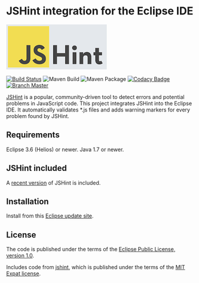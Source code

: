 JSHint integration for the Eclipse IDE
======================================

![JSHint](jshint.png)

[![Build Status](https://travis-ci.com/laurentmuller/jshint-eclipse.svg?branch=master)](https://travis-ci.com/laurentmuller/jshint-eclipse) ![Maven Build](https://github.com/laurentmuller/jshint-eclipse/workflows/Maven%20Build/badge.svg) ![Maven Package](https://github.com/laurentmuller/jshint-eclipse/workflows/Maven%20Package/badge.svg) [![Codacy Badge](https://app.codacy.com/project/badge/Grade/05bb43d53d4a4777a7627a11b54b346a)](https://www.codacy.com/manual/laurentmuller/jshint-eclipse?utm_source=github.com&amp;utm_medium=referral&amp;utm_content=laurentmuller/jshint-eclipse&amp;utm_campaign=Badge_Grade) [![Branch Master](https://img.shields.io/badge/branch-master-blue.svg)](https://github.com/laurentmuller/jshint-eclipse/tree/master)

[JSHint](http://www.jshint.com/about/) is a popular, community-driven tool to detect errors and potential problems in JavaScript code. This project integrates JSHint into the Eclipse IDE. It automatically validates \*.js files and adds warning markers for every problem found by JSHint.

Requirements
------------

Eclipse 3.6 (Helios) or newer. Java 1.7 or newer.

JSHint included
---------------

A [recent version](https://github.com/laurentmuller/jshint-eclipse/tree/master/com.eclipsesource.jshint/src/com/jshint) of JSHint is included.

Installation
------------

Install from this [Eclipse update site](https://www.bibi.nu/jshint-eclipse/index.html).

License
-------

The code is published under the terms of the [Eclipse Public License, version 1.0](http://www.eclipse.org/legal/epl-v10.html).

Includes code from [jshint](https://github.com/jshint/jshint/), which is published under the terms of the [MIT Expat license](https://www.gnu.org/licenses/license-list.html#Expat).
